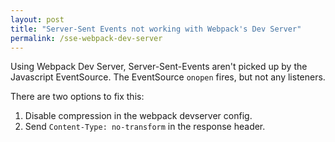 ```yaml
---
layout: post
title: "Server-Sent Events not working with Webpack's Dev Server"
permalink: /sse-webpack-dev-server
---
```

Using Webpack Dev Server, Server-Sent-Events aren't picked up by the Javascript
EventSource. The EventSource `onopen` fires, but not any listeners.

There are two options to fix this:

1. Disable compression in the webpack devserver config.
2. Send `Content-Type: no-transform` in the response header.
